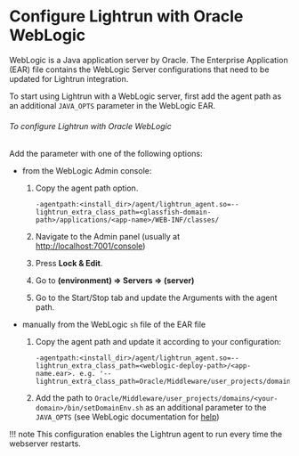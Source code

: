 # Configure Lightrun with Oracle WebLogic

WebLogic is a Java application server by Oracle. The Enterprise Application (EAR) file contains the WebLogic Server configurations that need to be updated for Lightrun integration.

To start using Lightrun with a WebLogic server, first add the agent path as an additional `JAVA_OPTS` parameter in the WebLogic EAR. 

###### To configure Lightrun with Oracle WebLogic

Add the parameter with one of the following options:

- from the WebLogic Admin console: 

    1. Copy the agent path option. 
         ```
         -agentpath:<install_dir>/agent/lightrun_agent.so=--lightrun_extra_class_path=<glassfish-domain-path>/applications/<app-name>/WEB-INF/classes/
         ```
	
    2. Navigate to the Admin panel (usually at [http://localhost:7001/console](https://docs.oracle.com/cd/E13167_01/aldsp/docs21/admin/console.html))
	
	3. Press **Lock & Edit**.
	
	4. Go to **(environment) => Servers => (server)**
	
	5. Go to the Start/Stop tab and update the Arguments with the agent path.
	
- manually from the WebLogic `sh` file of the EAR file

    1. Copy the agent path and update it according to your configuration: 
         ```
         -agentpath:<install_dir>/agent/lightrun_agent.so=--lightrun_extra_class_path=<weblogic-deploy-path>/<app-name.ear>. e.g. '--lightrun_extra_class_path=Oracle/Middleware/user_projects/domains/mydomain/deployments/myapp.ear'
         ```
	
	3. Add the path to `Oracle/Middleware/user_projects/domains/<your-domain>/bin/setDomainEnv.sh` as an additional parameter to the `JAVA_OPTS` (see WebLogic documentation for [help](https://docs.oracle.com/cd/E35976_01/general.240/eid_install/src/tidi_studio_weblogic_update_memory_arguments.html))


!!! note
    This configuration enables the Lightrun agent to run every time the webserver restarts.